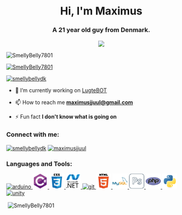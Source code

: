 <h1 align="center">Hi, I'm Maximus</h1>
<h3 align="center">A 21 year old guy from Denmark.</h3>

<p align="center">
	<img align="center" src="https://github.com/SmellyBelly7801/SmellyBelly7801/blob/main/assets/helloThere.gif">
</p>

<p align="left"> <img src="https://komarev.com/ghpvc/?username=SmellyBelly7801&label=Profile%20views&color=0e75b6&style=flat" alt="SmellyBelly7801" /> </p>

<p align="left"> <a href="https://github.com/ryo-ma/github-profile-trophy"><img src="https://github-profile-trophy.vercel.app/?username=SmellyBelly7801" alt="SmellyBelly7801" /></a> </p>

<p align="left"> <a href="https://twitter.com/smellybellydk" target="blank"><img src="https://img.shields.io/twitter/follow/smellybellydk?logo=twitter&style=for-the-badge" alt="smellybellydk" /></a> </p>

- 🔭 I’m currently working on [LugteBOT](https://github.com/SmellyBelly7801/LugteBOT)

- 📫 How to reach me **maximusjjuul@gmail.com**

- ⚡ Fun fact **I don't know what is going on**

<h3 align="left">Connect with me:</h3>
<p align="left">
<a href="https://twitter.com/smellybellydk" target="blank"><img align="center" src="https://raw.githubusercontent.com/rahuldkjain/github-profile-readme-generator/master/src/images/icons/Social/twitter.svg" alt="smellybellydk" height="30" width="40" /></a>
<a href="https://instagram.com/maximusjjuul" target="blank"><img align="center" src="https://raw.githubusercontent.com/rahuldkjain/github-profile-readme-generator/master/src/images/icons/Social/instagram.svg" alt="maximusjjuul" height="30" width="40" /></a>
</p>

<h3 align="left">Languages and Tools:</h3>
<p align="left"> <a href="https://www.arduino.cc/" target="_blank" rel="noreferrer"> <img src="https://cdn.worldvectorlogo.com/logos/arduino-1.svg" alt="arduino" width="40" height="40"/> </a> <a href="https://www.w3schools.com/cs/" target="_blank" rel="noreferrer"> <img src="https://raw.githubusercontent.com/devicons/devicon/master/icons/csharp/csharp-original.svg" alt="csharp" width="40" height="40"/> </a> <a href="https://www.w3schools.com/css/" target="_blank" rel="noreferrer"> <img src="https://raw.githubusercontent.com/devicons/devicon/master/icons/css3/css3-original-wordmark.svg" alt="css3" width="40" height="40"/> </a> <a href="https://dotnet.microsoft.com/" target="_blank" rel="noreferrer"> <img src="https://raw.githubusercontent.com/devicons/devicon/master/icons/dot-net/dot-net-original-wordmark.svg" alt="dotnet" width="40" height="40"/> </a> <a href="https://git-scm.com/" target="_blank" rel="noreferrer"> <img src="https://www.vectorlogo.zone/logos/git-scm/git-scm-icon.svg" alt="git" width="40" height="40"/> </a> <a href="https://www.w3.org/html/" target="_blank" rel="noreferrer"> <img src="https://raw.githubusercontent.com/devicons/devicon/master/icons/html5/html5-original-wordmark.svg" alt="html5" width="40" height="40"/> </a> <a href="https://www.mysql.com/" target="_blank" rel="noreferrer"> <img src="https://raw.githubusercontent.com/devicons/devicon/master/icons/mysql/mysql-original-wordmark.svg" alt="mysql" width="40" height="40"/> </a> <a href="https://www.photoshop.com/en" target="_blank" rel="noreferrer"> <img src="https://raw.githubusercontent.com/devicons/devicon/master/icons/photoshop/photoshop-line.svg" alt="photoshop" width="40" height="40"/> </a> <a href="https://www.php.net" target="_blank" rel="noreferrer"> <img src="https://raw.githubusercontent.com/devicons/devicon/master/icons/php/php-original.svg" alt="php" width="40" height="40"/> </a> <a href="https://www.python.org" target="_blank" rel="noreferrer"> <img src="https://raw.githubusercontent.com/devicons/devicon/master/icons/python/python-original.svg" alt="python" width="40" height="40"/> </a> <a href="https://unity.com/" target="_blank" rel="noreferrer"> <img src="https://www.vectorlogo.zone/logos/unity3d/unity3d-icon.svg" alt="unity" width="40" height="40"/> </a> </p>

<p>&nbsp;<img align="center" src="https://github-readme-stats.vercel.app/api?username=SmellyBelly7801&show_icons=true&theme=dark&locale=en" alt="SmellyBelly7801" /></p>

